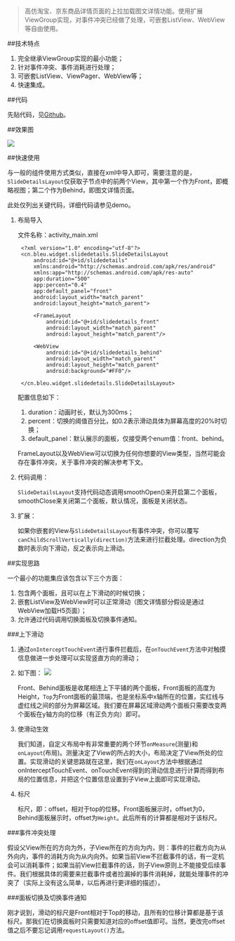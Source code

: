 >高仿淘宝、京东商品详情页面的上拉加载图文详情功能。使用扩展ViewGroup实现，对事件冲突已经做了处理，可嵌套ListView、WebView等自由使用。

##技术特点

1. 完全继承ViewGroup实现的最小功能；
2. 针对事件冲突、事件消耗进行处理；
3. 可嵌套ListView、ViewPager、WebView等；
4. 快速集成。

##代码

先贴代码，见[Github](https://github.com/cnbleu/SlideDetailsLayout)。

##效果图

![](http://7xifbq.com1.z0.glb.clouddn.com/Fp1xaC2l40QBC8OKgHJfPt5qtlLs)


##快速使用

与一般的组件使用方式类似，直接在xml中导入即可，需要注意的是，`SlideDetailsLayout`仅获取子节点中的前两个View，其中第一个作为Front，即概略视图；第二个作为Behind，即图文详情页面。

此处仅列出关键代码，详细代码请参见demo。

1. 布局导入

	文件名称：activity_main.xml

		<?xml version="1.0" encoding="utf-8"?>
		<cn.bleu.widget.slidedetails.SlideDetailsLayout
		    android:id="@+id/slidedetails"
		    xmlns:android="http://schemas.android.com/apk/res/android"
		    xmlns:app="http://schemas.android.com/apk/res-auto"
		    app:duration="500"
		    app:percent="0.4"
		    app:default_panel="front"
		    android:layout_width="match_parent"
		    android:layout_height="match_parent">
		
		    <FrameLayout
		        android:id="@+id/slidedetails_front"
		        android:layout_width="match_parent"
		        android:layout_height="match_parent"/>
		
		    <WebView
		        android:id="@+id/slidedetails_behind"
		        android:layout_width="match_parent"
		        android:layout_height="match_parent"
		        android:background="#FF0"/>
		
		</cn.bleu.widget.slidedetails.SlideDetailsLayout>

	配置信息如下：

	1. duration：动画时长，默认为300ms；
	2. percent：切换的阈值百分比，如0.2表示滑动具体为屏幕高度的20%时切换；
	3. default_panel：默认展示的面板，仅接受两个enum值：front、behind。

	FrameLayout以及WebView可以切换为任何你想要的View类型，当然可能会存在事件冲突，关于事件冲突的解决参考下文。

2. 代码调用：

	`SlideDetailsLayout`支持代码动态调用smoothOpen()来开启第二个面板，smoothClose来关闭第二个面板，默认情况，面板是关闭状态。

3. 扩展：

	如果你嵌套的View与`SlideDetailsLayout`有事件冲突，你可以覆写`canChildScrollVertically(direction)`方法来进行拦截处理。direction为负数时表示向下滑动，反之表示向上滑动。

##实现思路

一个最小的功能集应该包含以下三个方面：

1. 包含两个面板，且可以在上下滑动的时候切换；
2. 嵌套ListView及WebView时可以正常滑动（图文详情部分假设是通过WebView加载H5页面）；
3. 允许通过代码调用切换面板及切换事件通知。

###上下滑动

1. 通过`onInterceptTouchEvent`进行事件拦截后，在`onTouchEvent`方法中对触摸信息做进一步处理可以实现竖直方向的滑动；

2. 如下图：
	![](http://7xifbq.com1.z0.glb.clouddn.com/Fjq_vDJgvi-7nFtRT8mDZRCCREOB)
	
	Front、Behind面板是收尾相连上下平铺的两个面板，Front面板的高度为Height，`Top`为Front面板的最顶端，也是坐标系中x轴所在的位置，实红线与虚红线之间的部分为屏幕区域。我们要在屏幕区域滑动两个面板只需要改变两个面板在y轴方向的位移（有正负方向）即可。
	
3. 使滑动生效
	
	我们知道，自定义布局中有非常重要的两个环节`onMeasure`(测量)和`onLayout`(布局)。测量决定了View的所占的大小，布局决定了View所处的位置。实现滑动的关键思路就在这里，我们在`onLayout`方法中根据通过onInterceptTouchEvent、onTouchEvent得到的滑动信息进行计算而得到布局的位置信息，并把这个位置信息设置到子View上面即可实现滑动。

4. 标尺

	标尺，即：offset，相对于top的位移。Front面板展示时，offset为0，Behind面板展示时，offset为`Height`。此后所有的计算都是相对于该标尺。

###事件冲突处理

假设父View所在的方向为外，子View所在的方向为内，则：事件的拦截方向为从外向内，事件的消耗方向为从内向外。如果当前View不拦截事件的话，有一定机会可以消耗事件；如果当前View拦截事件的话，则子View原则上不能接受后续事件。我们根据具体的需要来拦截事件或者捡漏掉的事件消耗掉，就能处理事件的冲突了（实际上没有这么简单，以后再进行更详细的描述）。

###面板切换及切换事件通知

刚才说到，滑动的标尺是Front相对于Top的移动，且所有的位移计算都是基于该标尺。那我们在切换面板时只需要知道对应的offset值即可。当然，更改完offset值之后不要忘记调用`requestLayout()`方法。




